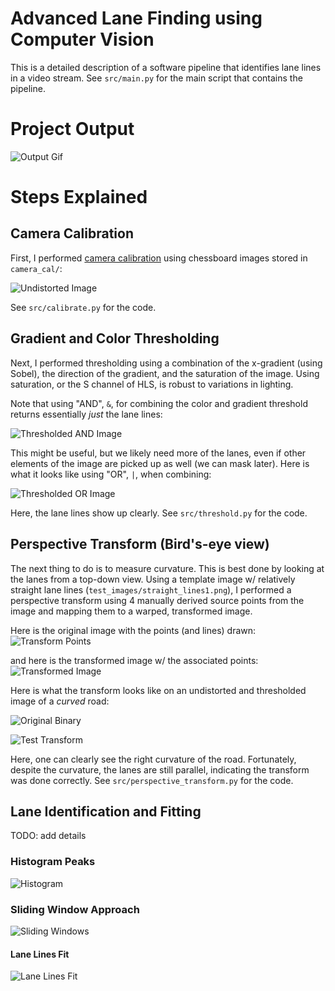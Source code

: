# Advanced Lane Finding using Computer Vision

This is a detailed description of a software pipeline that identifies lane lines in a video stream. See `src/main.py` for the main script that contains the pipeline.

# Project Output
![Output Gif](output_videos/project_video.gif)

# Steps Explained
## Camera Calibration
First, I performed [camera calibration](https://docs.opencv.org/4.4.0/dc/dbb/tutorial_py_calibration.html) using chessboard images stored in `camera_cal/`:


![Undistorted Image](./output_images/test_undistort.png)

See `src/calibrate.py` for the code.

## Gradient and Color Thresholding
Next, I performed thresholding using a combination of the x-gradient (using Sobel), the direction of the gradient, and the saturation of the image. Using saturation, or the S channel of HLS, is robust to variations in lighting. 

Note that using "AND", `&`, for combining the color and gradient threshold returns essentially _just_ the lane lines:

![Thresholded AND Image](./output_images/test_threshold_AND.png)

This might be useful, but we likely need more of the lanes, even if other elements of the image are picked up as well (we can mask later). Here is what it looks like using "OR", `|`, when combining: 

![Thresholded OR Image](./output_images/test_threshold_OR.png)

Here, the lane lines show up clearly. See `src/threshold.py` for the code.

## Perspective Transform (Bird's-eye view)
The next thing to do is to measure curvature. This is best done by looking at the lanes from a top-down view. Using a template image w/ relatively straight lane lines (`test_images/straight_lines1.png`), I performed a perspective transform using 4 manually derived source points from the image and mapping them to a warped, transformed image.

Here is the original image with the points (and lines) drawn: 
![Transform Points](./output_images/transform_pts.png)

and here is the transformed image w/ the associated points: 
![Transformed Image](./output_images/transform_img.png)

Here is what the transform looks like on an undistorted and thresholded image of a _curved_ road: 

![Original Binary](./output_images/original_binary.png)


![Test Transform](./output_images/test_transform.png)

Here, one can clearly see the right curvature of the road. Fortunately, despite the curvature, the lanes are still parallel, indicating the transform was done correctly. See `src/perspective_transform.py` for the code.

## Lane Identification and Fitting
TODO: add details
### Histogram Peaks
![Histogram](./output_images/histogram.png)
### Sliding Window Approach
![Sliding Windows](./output_images/sliding_windows.png)
#### Lane Lines Fit
![Lane Lines Fit](./output_images/lane_lines_fit.png)

